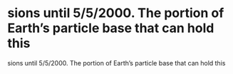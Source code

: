 # sions until 5/5/2000. The portion of Earth’s particle base that can hold this

sions until 5/5/2000. The portion of Earth’s particle base that can hold this